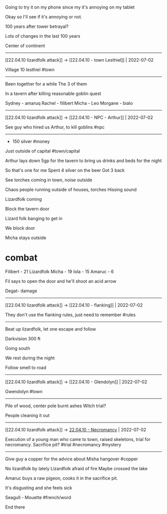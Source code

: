 Going to try it on my phone since my it's annoying on my tablet

Okay so I'll see if it's annoying or not.

100 years after tower betrayal?

Lots of changes in the last 100 years

Center of continent

***

[[22.04.10 lizardfolk attack]] -> [[22.04.10 - town Lesthiel]] | 2022-07-02

Village 10 lesthiel #town

***

Been together for a while
The 3 of them

In a tavern after killing reasonable goblin quest

Sydney - amaruq
Rachel - filibert
Micha - Leo
Morgane - bialo

***

[[22.04.10 lizardfolk attack]] -> [[22.04.10 - NPC - Arthur]] | 2022-07-02

See guy who hired us Arthur, to kill goblins #npc

***

+ 150 silver #money 

Just outside of capital #town/capital

Arthur lays down 5gp for the tavern to bring us drinks and beds for the night

So that's one for me
Spent 4 silver on the beer
Got 3 back

See torches coming in town, noise outside

Chaos people running outside of houses, torches
Hissing sound

Lizardfolk coming

Block the tavern door

Lizard folk banging to get in

We block door

Micha stays outside

# combat
Filibert - 21
Lizardfolk
Micha - 19
Iola - 15
Amaruc - 6

Fil says to open the door and he'll shoot an acid arrow

Degat- damage

***

[[22.04.10 lizardfolk attack]] -> [[22.04.10 - flanking]] | 2022-07-02

They don't use the flanking rules, just need to remember #rules

***


Beat up lizardfolk, let one escape and follow

Darkvision 300 ft

Going south

We rest during the night

Follow smell to road

***

[[22.04.10 lizardfolk attack]] -> [[22.04.10 - Glendolyn]] | 2022-07-02

Gwendolyn #town

***

Pile of wood, center pole burnt ashes
Witch trial?

People cleaning it out
***

[[22.04.10 lizardfolk attack]] -> [22.04.10 - Necromancy](22.04.10%20-%20Necromancy.md) | 2022-07-02

Execution of a young man who came to town, raised skeletons, trial for necromancy. Sacrifice pit? #trial #necromancy #mystery

***

Give guy a copper for the advice about Misha hangover #copper 

No lizardfolk by lately
Lizardfolk afraid of fire 
Maybe crossed the lake


Amaruc buys a raw pigeon, cooks it in the sacrifice pit.

It's disgusting and she feels sick

Seagull - Mouette #french/word 

End there 



